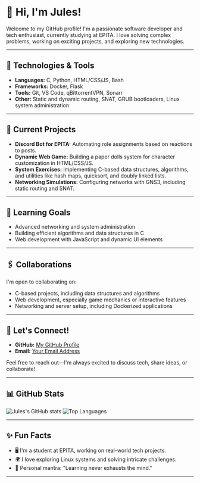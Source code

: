 # 👋 Hi, I'm Jules!

Welcome to my GitHub profile! I'm a passionate software developer and tech enthusiast, currently studying at EPITA. I love solving complex problems, working on exciting projects, and exploring new technologies.

---

## 🔧 Technologies & Tools
- **Languages:** C, Python, HTML/CSS/JS, Bash
- **Frameworks:** Docker, Flask
- **Tools:** Git, VS Code, qBittorrentVPN, Sonarr
- **Other:** Static and dynamic routing, SNAT, GRUB bootloaders, Linux system administration

---

## 🚀 Current Projects
- **Discord Bot for EPITA:** Automating role assignments based on reactions to posts.
- **Dynamic Web Game:** Building a paper dolls system for character customization in HTML/CSS/JS.
- **System Exercises:** Implementing C-based data structures, algorithms, and utilities like hash maps, quicksort, and doubly linked lists.
- **Networking Simulations:** Configuring networks with GNS3, including static routing and SNAT.

---

## 🌱 Learning Goals
- Advanced networking and system administration
- Building efficient algorithms and data structures in C
- Web development with JavaScript and dynamic UI elements

---

## 🖇️ Collaborations
I'm open to collaborating on:
- C-based projects, including data structures and algorithms
- Web development, especially game mechanics or interactive features
- Networking and server setup, including Dockerized applications

---

## 💬 Let's Connect!
- **GitHub:** [My GitHub Profile](https://github.com/Samshiba)
- **Email:** [Your Email Address](jules.genin@epita.fr)

Feel free to reach out—I'm always excited to discuss tech, share ideas, or collaborate!

---

## 📊 GitHub Stats

![Jules's GitHub stats](https://github-readme-stats.vercel.app/api?username=Samshiba&show_icons=true&theme=radical)
![Top Languages](https://github-readme-stats.vercel.app/api/top-langs/?username=Samshiba&layout=compact&theme=radical)

---

## ✨ Fun Facts
- 🖥️ I'm a student at EPITA, working on real-world tech projects.
- 🌍 I love exploring Linux systems and solving intricate challenges.
- 🎯 Personal mantra: "Learning never exhausts the mind."

---
